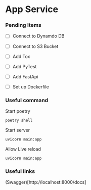 # App Service


### Pending Items
- [ ] Connect to Dynamdo DB
- [ ] Connect to S3 Bucket
- [ ] Add Tox
- [ ] Add PyTest
- [ ] Add FastApi
- [ ] Set up Dockerfile


### Useful command
Start poetry
```sh
poetry shell
```
Start server
```sh
uvicorn main:app
```
Allow Live reload
```sh
uvicorn main:app
```
### Useful links
(Swagger)[http://localhost:8000/docs]